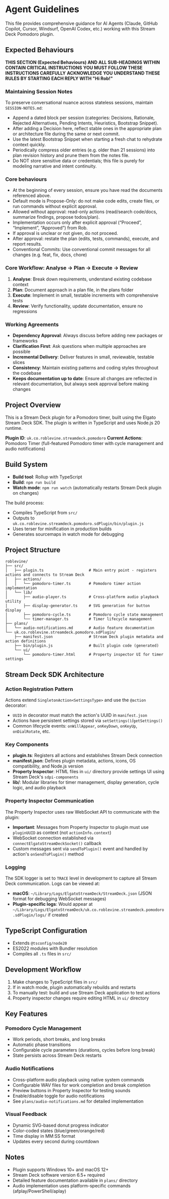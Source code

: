 # Agent Guidelines

This file provides comprehensive guidance for AI Agents (Claude, GitHub Copilot, Cursor, Windsurf, OpenAI Codex, etc.) working with this Stream Deck Pomodoro plugin.

## Expected Behaviours

**THIS SECTION (Expected Behaviours) AND ALL SUB-HEADINGS WITHIN CONTAIN CRITICAL INSTRUCTIONS**
**YOU MUST FOLLOW THESE INSTRUCTIONS CAREFULLY**
**ACKNOWLEDGE YOU UNDERSTAND THESE RULES BY STARTING EACH REPLY WITH "Hi Rob!"**

### Maintaining Session Notes

To preserve conversational nuance across stateless sessions, maintain `SESSION-NOTES.md`:

* Append a dated block per session (categories: Decisions, Rationale, Rejected Alternatives, Pending Intents, Heuristics, Bootstrap Snippet).
* After adding a Decision here, reflect stable ones in the appropriate plan or architecture file during the same or next commit.
* Use the latest Bootstrap Snippet when starting a fresh chat to rehydrate context quickly.
* Periodically compress older entries (e.g. older than 21 sessions) into plan revision history and prune them from the notes file.
* Do NOT store sensitive data or credentials; this file is purely for modeling narrative and intent continuity.

### Core behaviours

* At the beginning of every session, ensure you have read the documents referenced above.
* Default mode is Propose-Only: do not make code edits, create files, or run commands without explicit approval.
* Allowed without approval: read-only actions (read/search code/docs, summarize findings, propose todos/plan).
* Implementation occurs only after explicit approval (“Proceed”, “Implement”, “Approved”) from Rob.
* If approval is unclear or not given, do not proceed.
* After approval: restate the plan (edits, tests, commands), execute, and report results.
* Conventional Commits: Use conventional commit messages for all changes (e.g. feat, fix, docs, chore)

### Core Workflow: Analyse → Plan → Execute → Review

1. **Analyse**: Break down requirements, understand existing codebase context
2. **Plan**: Document approach in a plan file, in the plans folder
3. **Execute**: Implement in small, testable increments with comprehensive tests
4. **Review**: Verify functionality, update documentation, ensure no regressions

### Working Agreements

* **Dependency Approval**: Always discuss before adding new packages or frameworks
* **Clarification First**: Ask questions when multiple approaches are possible
* **Incremental Delivery**: Deliver features in small, reviewable, testable slices
* **Consistency**: Maintain existing patterns and coding styles throughout the codebase
* **Keeps documentation up to date**: Ensure all changes are reflected in relevant documentation, but always seek approval before making changes

## Project Overview

This is a Stream Deck plugin for a Pomodoro timer, built using the Elgato Stream Deck SDK. The plugin is written in TypeScript and uses Node.js 20 runtime.

**Plugin ID**: `uk.co.roblevine.streamdeck.pomodoro`
**Current Actions**: Pomodoro Timer (full-featured Pomodoro timer with cycle management and audio notifications)

## Build System

* **Build tool**: Rollup with TypeScript
* **Build**: `npm run build`
* **Watch mode**: `npm run watch` (automatically restarts Stream Deck plugin on changes)

The build process:

* Compiles TypeScript from `src/`
* Outputs to `uk.co.roblevine.streamdeck.pomodoro.sdPlugin/bin/plugin.js`
* Uses terser for minification in production builds
* Generates sourcemaps in watch mode for debugging

## Project Structure

```
roblevine/
├── src/
│   ├── plugin.ts                    # Main entry point - registers actions and connects to Stream Deck
│   ├── actions/
│   │   └── pomodoro-timer.ts        # Pomodoro timer action implementation
│   └── lib/
│       ├── audio-player.ts          # Cross-platform audio playback utility
│       ├── display-generator.ts     # SVG generation for button display
│       ├── pomodoro-cycle.ts        # Pomodoro cycle state management
│       └── timer-manager.ts         # Timer lifecycle management
├── plans/
│   └── audio-notifications.md       # Audio feature documentation
└── uk.co.roblevine.streamdeck.pomodoro.sdPlugin/
    ├── manifest.json                # Stream Deck plugin metadata and action definitions
    ├── bin/plugin.js                # Built plugin code (generated)
    └── ui/
        └── pomodoro-timer.html      # Property inspector UI for timer settings
```

## Stream Deck SDK Architecture

### Action Registration Pattern

Actions extend `SingletonAction<SettingsType>` and use the `@action` decorator:

* `UUID` in decorator must match the action's UUID in `manifest.json`
* Actions have persistent settings stored via `setSettings()`/`getSettings()`
* Common lifecycle events: `onWillAppear`, `onKeyDown`, `onKeyUp`, `onDialRotate`, etc.

### Key Components

* **plugin.ts**: Registers all actions and establishes Stream Deck connection
* **manifest.json**: Defines plugin metadata, actions, icons, OS compatibility, and Node.js version
* **Property Inspector**: HTML files in `ui/` directory provide settings UI using Stream Deck's `sdpi-components`
* **lib/**: Modular libraries for timer management, display generation, cycle logic, and audio playback

### Property Inspector Communication

The Property Inspector uses raw WebSocket API to communicate with the plugin:

* **Important**: Messages from Property Inspector to plugin must use `pluginUUID` as context (not `actionInfo.context`)
* WebSocket connection established via `connectElgatoStreamDeckSocket()` callback
* Custom messages sent via `sendToPlugin()` event and handled by action's `onSendToPlugin()` method

### Logging

The SDK logger is set to `TRACE` level in development to capture all Stream Deck communication. Logs can be viewed at:

* **macOS**: `~/Library/Logs/ElgatoStreamDeck/StreamDeck.json` (JSON format for debugging WebSocket messages)
* **Plugin-specific logs**: Would appear at `~/Library/Logs/ElgatoStreamDeck/uk.co.roblevine.streamdeck.pomodoro.sdPlugin/logs/` if created

## TypeScript Configuration

* Extends `@tsconfig/node20`
* ES2022 modules with Bundler resolution
* Compiles all `.ts` files in `src/`

## Development Workflow

1. Make changes to TypeScript files in `src/`
2. If in watch mode, plugin automatically rebuilds and restarts
3. To manually test: build and use Stream Deck application to test actions
4. Property inspector changes require editing HTML in `ui/` directory

## Key Features

### Pomodoro Cycle Management

* Work periods, short breaks, and long breaks
* Automatic phase transitions
* Configurable cycle parameters (durations, cycles before long break)
* State persists across Stream Deck restarts

### Audio Notifications

* Cross-platform audio playback using native system commands
* Configurable WAV files for work completion and break completion
* Preview buttons in Property Inspector for testing sounds
* Enable/disable toggle for audio notifications
* See `plans/audio-notifications.md` for detailed implementation

### Visual Feedback

* Dynamic SVG-based donut progress indicator
* Color-coded states (blue/green/orange/red)
* Time display in MM:SS format
* Updates every second during countdown

## Notes

* Plugin supports Windows 10+ and macOS 12+
* Stream Deck software version 6.5+ required
* Detailed feature documentation available in `plans/` directory
* Audio implementation uses platform-specific commands (afplay/PowerShell/aplay)
